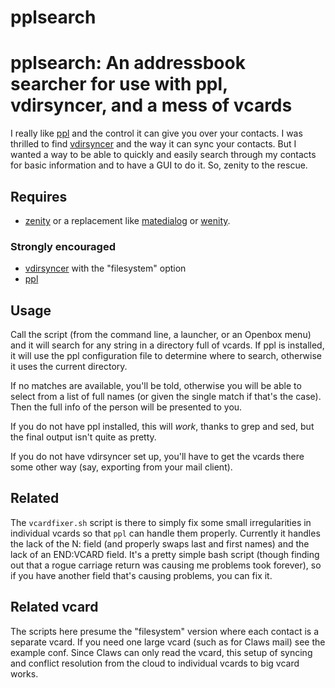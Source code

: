 pplsearch
==========


# pplsearch: An addressbook searcher for use with ppl, vdirsyncer, and a mess of vcards


I really like [ppl](https://hnrysmth.github.io/ppl/) and the control it 
can give you over your contacts. I was thrilled to find [vdirsyncer](https://github.com/pimutils/vdirsyncer) 
and the way it can sync your contacts. But I wanted a way to be able to 
quickly and easily search through my contacts for basic information and 
to have a GUI to do it. So, zenity to the rescue.


## Requires


* [zenity](https://help.gnome.org/users/zenity/stable/) or a replacement like [matedialog](https://github.com/mate-desktop/mate-dialogs) or [wenity](http://freecode.com/projects/wenity).


### Strongly encouraged


* [vdirsyncer](https://github.com/pimutils/vdirsyncer) with the "filesystem" option
* [ppl](https://hnrysmth.github.io/ppl/) 


## Usage


Call the script (from the command line, a launcher, or an Openbox menu) 
and it will search for any string in a directory full of vcards. If ppl 
is installed, it will use the ppl configuration file to determine where 
to search, otherwise it uses the current directory. 

If no matches are available, you'll be told, otherwise you will be able 
to select from a list of full names (or given the single match if that's 
the case). Then the full info of the person will be presented to you.

If you do not have ppl installed, this will *work*, thanks to grep and 
sed, but the final output isn't quite as pretty.

If you do not have vdirsyncer set up, you'll have to get the vcards 
there some other way (say, exporting from your mail client).

## Related

The `vcardfixer.sh` script is there to simply fix some small irregularities 
in individual vcards so that `ppl` can handle them properly. Currently 
it handles the lack of the N: field (and properly swaps last and first 
names) and the lack of an END:VCARD field. It's a pretty simple bash 
script (though finding out that a rogue carriage return was causing me 
problems took forever), so if you have another field that's causing 
problems, you can fix it.

## Related vcard

The scripts here presume the "filesystem" version where each contact is 
a separate vcard. If you need one large vcard (such as for Claws mail) 
see the example conf. Since Claws can only read the vcard, this setup 
of syncing and conflict resolution from the cloud to individual vcards 
to big vcard works.
